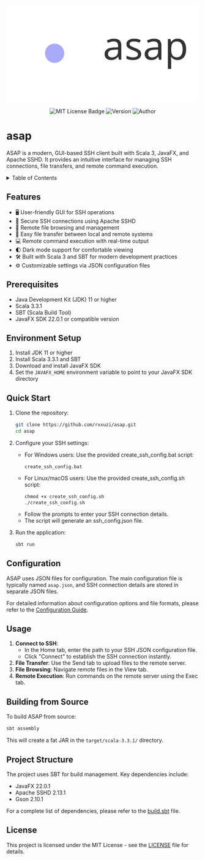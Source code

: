 <div align="center">
<img alt="ASAP Logo" src="doc/asap.svg" width="600"/>

![MIT License Badge](https://img.shields.io/badge/license-MIT-green)
![Version](https://img.shields.io/badge/version-1.0-blue)
![Author](https://img.shields.io/badge/author-rxxuzi-70f)
</div>

# asap

ASAP is a modern, GUI-based SSH client built with Scala 3, JavaFX, and Apache SSHD. It provides an intuitive interface for managing SSH connections, file transfers, and remote command execution.



<details>
<summary>Table of Contents</summary>

- [Features](#features)
- [Prerequisites](#Prerequisites)
- [Setup](#environment-setup)
- [Quick Start](#quick-start)
- [Configuration](#configuration)
- [Usage](#usage)
- [Build](#building-from-source)
- [Structure](#project-structure)
- [License](#license)


</details>



## Features

- 🖥️ User-friendly GUI for SSH operations
- 🔐 Secure SSH connections using Apache SSHD
- 📁 Remote file browsing and management
- 🚀 Easy file transfer between local and remote systems
- 💻 Remote command execution with real-time output
- 🌓 Dark mode support for comfortable viewing
- 🛠️ Built with Scala 3 and SBT for modern development practices
- ⚙️ Customizable settings via JSON configuration files

## Prerequisites

- Java Development Kit (JDK) 11 or higher
- Scala 3.3.1
- SBT (Scala Build Tool)
- JavaFX SDK 22.0.1 or compatible version

## Environment Setup

1. Install JDK 11 or higher
2. Install Scala 3.3.1 and SBT
3. Download and install JavaFX SDK
4. Set the `JAVAFX_HOME` environment variable to point to your JavaFX SDK directory

## Quick Start

1. Clone the repository:
   ```bash
   git clone https://github.com/rxxuzi/asap.git
   cd asap
   ```
2. Configure your SSH settings:
   - For Windows users:
     Use the provided create_ssh_config.bat script:
     ```
     create_ssh_config.bat
     ```
   - For Linux/macOS users:
     Use the provided create_ssh_config.sh script:
     ```
     chmod +x create_ssh_config.sh
     ./create_ssh_config.sh
     ```
   - Follow the prompts to enter your SSH connection details.
   - The script will generate an ssh_config.json file.

3. Run the application:
   ```bash
   sbt run
   ```

## Configuration

ASAP uses JSON files for configuration. The main configuration file is typically named `asap.json`, and SSH connection details are stored in separate JSON files.

For detailed information about configuration options and file formats, please refer to the [Configuration Guide](doc/config.md).

## Usage

1. **Connect to SSH**:
   - In the Home tab, enter the path to your SSH JSON configuration file.
   - Click "Connect" to establish the SSH connection instantly.
2. **File Transfer**: Use the Send tab to upload files to the remote server.
3. **File Browsing**: Navigate remote files in the View tab.
4. **Remote Execution**: Run commands on the remote server using the Exec tab.

## Building from Source

To build ASAP from source:

```bash
sbt assembly
```

This will create a fat JAR in the `target/scala-3.3.1/` directory.

## Project Structure

The project uses SBT for build management. Key dependencies include:

- JavaFX 22.0.1
- Apache SSHD 2.13.1
- Gson 2.10.1

For a complete list of dependencies, please refer to the [build.sbt](build.sbt) file.

## License

This project is licensed under the MIT License - see the [LICENSE](LICENSE) file for details.
